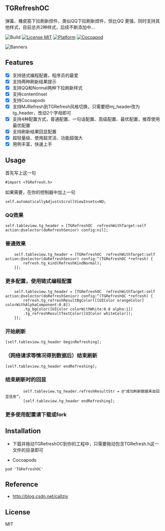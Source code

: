 ## TGRefreshOC
弹簧、橡皮筋下拉刷新控件，类似QQ下拉刷新控件，但比QQ 更强，同时支持其他样式，目前总共2种样式，后续不断添加中...

![Build](https://img.shields.io/badge/build-passing-green.svg)
[![License MIT](https://img.shields.io/badge/license-MIT-green.svg?style=flat)](https://github.com/VeinGuo/VGPlayer/blob/master/LICENSE)
[![Platform](https://img.shields.io/cocoapods/p/Pastel.svg?style=flat)](https://github.com/VeinGuo/VGPlayer)
[![Cocoapod](https://img.shields.io/badge/pod-v0.0.2-blue.svg)](http://cocoadocs.org/docsets/VGPlayer/0.0.1/)

![Banners](https://github.com/targetcloud/TGRefreshOC/blob/master/Banners.png)

## Features
- [x] 支持链式编程配置，程序员的最爱
- [x] 支持两种刷新结果提示
- [x] 支持QQ和Normal两种下拉刷新样式
- [x] 支持contentInset
- [x] 支持Cocoapods
- [x] 支持MJRefresh到TGRefresh风格切换，只需要把mj_header改为tg_header，改动2个字母即可
- [x] 支持4种配置方式，普通配置、一句话配置、高级配置、最优配置，推荐使用最优配置
- [x] 支持刷新结果回显配置
- [x] 超轻量级、使用超灵活、功能超强大
- [x] 用例丰富，快速上手

## Usage
首先写上这一句
```
#import <TGRefresh.h>
```
如果需要，在你的控制器中加上一句
```
self.automaticallyAdjustsScrollViewInsets=NO;
```

### QQ效果
```
self.tableview.tg_header = [TGRefreshOC  refreshWithTarget:self action:@selector(doRefreshSenior) config:nil];
```

### 普通效果
```
    self.tableview.tg_header = [TGRefreshOC  refreshWithTarget:self action:@selector(doRefreshSenior) config:^(TGRefreshOC *refresh) {
        refresh.tg_kind(RefreshKindNormal);
    }];
```

### 更多配置，使用链式编程配置
```
    self.tableview.tg_header = [TGRefreshOC  refreshWithTarget:self action:@selector(doRefreshSenior) config:^(TGRefreshOC *refresh) {
        refresh.tg_refreshResultBgColor([[UIColor orangeColor] colorWithAlphaComponent:0.8])
        .tg_bgColor([UIColor colorWithWhite:0.8 alpha:1])
        .tg_refreshResultTextColor([UIColor whiteColor]);
    }];
```

### 开始刷新
```
[self.tableview.tg_header beginRefreshing];
```

### （网络请求等情况得到数据后）结束刷新
```
[self.tableview.tg_header endRefreshing];
```

### 结束刷新时的回显
```
        self.tableview.tg_header.refreshResultStr = @"成功刷新数据来自回显信息”;
        [self.tableview.tg_header endRefreshing];
```

### 更多使用配置请下载或fork

## Installation
- 下载并拖动TGRefreshOC到你的工程中，只需要拖动包含TGRefresh.h这一文件的目录即可

- Cocoapods
```
pod 'TGRefreshOC'
```

## Reference
- http://blog.csdn.net/callzjy

## License
MIT
